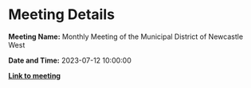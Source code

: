 # Meeting Details

**Meeting Name:** Monthly Meeting of the Municipal District of Newcastle West

**Date and Time:** 2023-07-12 10:00:00

**<a href="https://www.limerick.ie/council/whats-on/monthly-meeting-of-the-municipal-district-of-newcastle-west-9" target="_blank">Link to meeting</a>**
